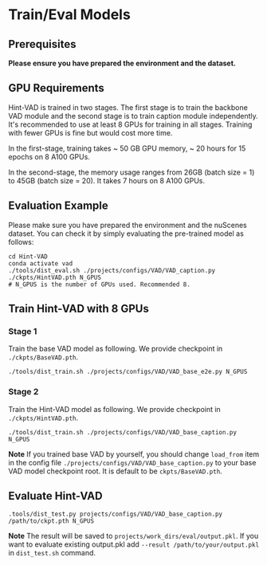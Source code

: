 # Train/Eval Models

## Prerequisites

**Please ensure you have prepared the environment and the dataset.**

## GPU Requirements <a name="gpu"></a>

Hint-VAD is trained in two stages. The first stage is to train the backbone VAD module and the second stage is to train caption module independently. It's recommended to use at least 8 GPUs for training in all stages. Training with fewer GPUs is fine but would cost more time.

In the first-stage, training takes ~ 50 GB GPU memory, ~ 20 hours for 15 epochs on 8 A100 GPUs.

In the second-stage, the memory usage ranges from 26GB (batch size = 1) to 45GB (batch size = 20). It takes 7 hours on 8 A100 GPUs.

## Evaluation Example <a name="example"></a>
Please make sure you have prepared the environment and the nuScenes dataset. You can check it by simply evaluating the pre-trained model as follows:
```shell
cd Hint-VAD
conda activate vad
./tools/dist_eval.sh ./projects/configs/VAD/VAD_caption.py ./ckpts/HintVAD.pth N_GPUS
# N_GPUS is the number of GPUs used. Recommended 8.
```

## Train Hint-VAD with 8 GPUs 
### Stage 1
Train the base VAD model as following. We provide checkpoint in ```./ckpts/BaseVAD.pth```.
```shell
./tools/dist_train.sh ./projects/configs/VAD/VAD_base_e2e.py N_GPUS
```

### Stage 2
Train the Hint-VAD model as following. We provide checkpoint in ```./ckpts/HintVAD.pth```.
```shell
./tools/dist_train.sh ./projects/configs/VAD/VAD_base_caption.py N_GPUS
```
**Note** If you trained base VAD by yourself, you should change ```load_from``` item in the config file ```./projects/configs/VAD/VAD_base_caption.py``` to your base VAD model checkpoint root. It is default to be ```ckpts/BaseVAD.pth```. 

## Evaluate Hint-VAD
```shell
.tools/dist_test.py projects/configs/VAD/VAD_base_caption.py /path/to/ckpt.pth N_GPUS
```
**Note** The result will be saved to ```projects/work_dirs/eval/output.pkl```. If you want to evaluate existing output.pkl add ```--result /path/to/your/output.pkl``` in ```dist_test.sh``` command.
